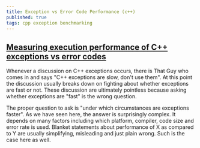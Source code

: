 ```yaml
---
title: Exception vs Error Code Performance (c++)
published: true
tags: cpp exception benchmarking
---
```

## [ Measuring execution performance of C++ exceptions vs error codes](http://nibblestew.blogspot.fr/2017/01/measuring-execution-performance-of-c.html)
 Whenever a discussion on C++ exceptions occurs, there is That Guy who comes in and says "C++ exceptions are slow, don't use them". At this point the discussion usually breaks down on fighting about whether exceptions are fast or not. These discussion are ultimately pointless because asking whether exceptions are "fast" is the wrong question.

The proper question to ask is "under which circumstances are exceptions faster". As we have seen here, the answer is surprisingly complex. It depends on many factors including which platform, compiler, code size and error rate is used. Blanket statements about performance of X as compared to Y are usually simplifying, misleading and just plain wrong. Such is the case here as well.
